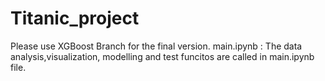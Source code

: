 # Titanic_project
Please use XGBoost Branch for the final version.
main.ipynb : The data analysis,visualization, modelling and test funcitos are called in main.ipynb file.


